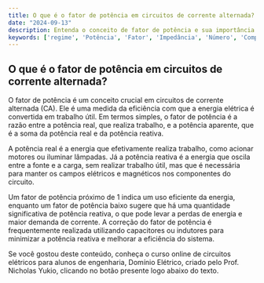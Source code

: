 ```yaml
---
title: O que é o fator de potência em circuitos de corrente alternada?
date: "2024-09-13"
description: Entenda o conceito de fator de potência e sua importância em circuitos de corrente alternada.
keywords: ['regime', 'Potência', 'Fator', 'Impedância', 'Número', 'Complexo', 'Análise']
---
```


## O que é o fator de potência em circuitos de corrente alternada?

O fator de potência é um conceito crucial em circuitos de corrente alternada (CA). Ele é uma medida da eficiência com que a energia elétrica é convertida em trabalho útil. Em termos simples, o fator de potência é a razão entre a potência real, que realiza trabalho, e a potência aparente, que é a soma da potência real e da potência reativa.

A potência real é a energia que efetivamente realiza trabalho, como acionar motores ou iluminar lâmpadas. Já a potência reativa é a energia que oscila entre a fonte e a carga, sem realizar trabalho útil, mas que é necessária para manter os campos elétricos e magnéticos nos componentes do circuito.

Um fator de potência próximo de 1 indica um uso eficiente da energia, enquanto um fator de potência baixo sugere que há uma quantidade significativa de potência reativa, o que pode levar a perdas de energia e maior demanda de corrente. A correção do fator de potência é frequentemente realizada utilizando capacitores ou indutores para minimizar a potência reativa e melhorar a eficiência do sistema.

Se você gostou deste conteúdo, conheça o curso online de circuitos elétricos para alunos de engenharia, Domínio Elétrico, criado pelo Prof. Nicholas Yukio, clicando no botão presente logo abaixo do texto.